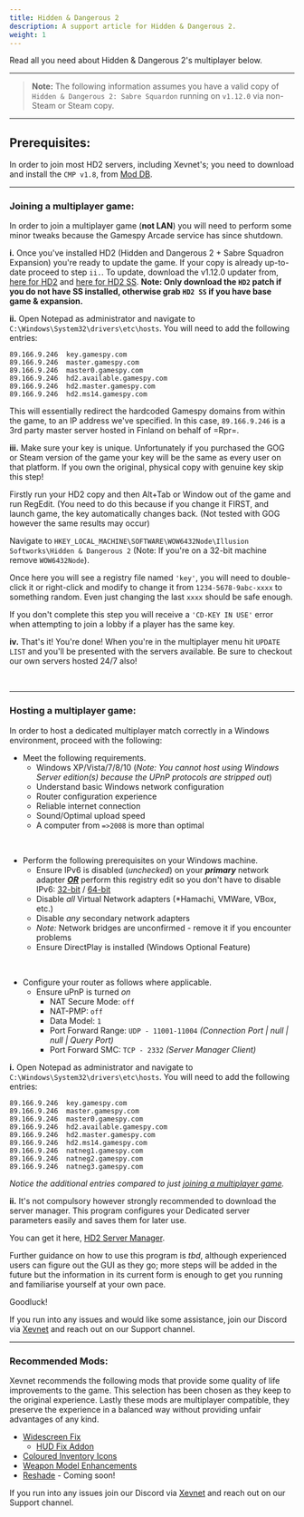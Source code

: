 ```yaml
---
title: Hidden & Dangerous 2
description: A support article for Hidden & Dangerous 2.
weight: 1
---
```


Read all you need about Hidden & Dangerous 2's multiplayer below.

---

> <b>Note:</b> The following information assumes you have a valid copy of `Hidden & Dangerous 2: Sabre Squardon` running on `v1.12.0` via non-Steam or Steam copy.

---

## Prerequisites:

In order to join most HD2 servers, including Xevnet's; you need to download and install the `CMP v1.8`, from [Mod DB](https://www.moddb.com/games/hidden-dangerous-2/addons/cmp-v18).

---

### Joining a multiplayer game:

In order to join a multiplayer game (<b>not LAN</b>) you will need to perform some minor tweaks because the Gamespy Arcade service has since shutdown. 

<b>i.</b> Once you've installed HD2 (Hidden and Dangerous 2 + Sabre Squadron Expansion) you're ready to update the game. If your copy is already up-to-date proceed to step `ii.`. To update, download the v1.12.0 updater from, [here for HD2](https://drive.google.com/file/d/0B9_MKSPcFp3QeTZLMl9lazZUaGs/view?usp=sharing&resourcekey=0-lLkengrSEpu8kSexuRY-xg) and [here for HD2 SS](https://drive.google.com/file/d/0B9_MKSPcFp3QQWIzLVRiTWFRR0U/view?usp=sharing&resourcekey=0-ZKHCRoGCoNGy97CsOBjrEg). <b>Note: Only download the `HD2` patch if you do not have SS installed, otherwise grab `HD2 SS` if you have base game & expansion.</b>

<b>ii.</b> Open Notepad as administrator and navigate to `C:\Windows\System32\drivers\etc\hosts`. You will need to add the following entries:

`89.166.9.246  key.gamespy.com`<br>
`89.166.9.246  master.gamespy.com`<br>
`89.166.9.246  master0.gamespy.com`<br>
`89.166.9.246  hd2.available.gamespy.com`<br>
`89.166.9.246  hd2.master.gamespy.com`<br>
`89.166.9.246  hd2.ms14.gamespy.com`

This will essentially redirect the hardcoded Gamespy domains from within the game, to an IP address we've specified. In this case, `89.166.9.246` is a 3rd party master server hosted in Finland on behalf of =Rpr=.

<b>iii.</b> Make sure your key is unique. Unfortunately if you purchased the GOG or Steam version of the game your key will be the same as every user on that platform. If you own the original, physical copy with genuine key skip this step!

Firstly run your HD2 copy and then Alt+Tab or Window out of the game and run RegEdit. (You need to do this because if you change it FIRST, and launch game, the key automatically changes back. (Not tested with GOG however the same results may occur) 

Navigate to `HKEY_LOCAL_MACHINE\SOFTWARE\WOW6432Node\Illusion Softworks\Hidden & Dangerous 2` (Note: If you're on a 32-bit machine remove `WOW6432Node`). 

Once here you will see a registry file named `'key'`, you will need to double-click it or right-click and modify to change it from `1234-5678-9abc-xxxx` to something random. Even just changing the last `xxxx` should be safe enough. 

If you don't complete this step you will receive a `'CD-KEY IN USE'` error when attempting to join a lobby if a player has the same key. 

<b>iv.</b> That's it! You're done! When you're in the multiplayer menu hit `UPDATE LIST` and you'll be presented with the servers available. Be sure to checkout our own servers hosted 24/7 also!

<br/>

---

### Hosting a multiplayer game:

In order to host a dedicated multiplayer match correctly in a Windows environment, proceed with the following:
- Meet the following requirements.
  - Windows XP/Vista/7/8/10 (*Note: You cannot host using Windows Server edition(s) because the UPnP protocols are stripped out*)
  - Understand basic Windows network configuration
  - Router configuration experience
  - Reliable internet connection
  - Sound/Optimal upload speed
  - A computer from `=>2008` is more than optimal

<br/>

- Perform the following prerequisites on your Windows machine.
	- Ensure IPv6 is disabled (*unchecked*) on your <b>*primary*</b> network adapter <b><u>*OR*</u></b> perform this registry edit so you don't have to disable IPv6: [32-bit](https://hidden-and-dangerous.net/assets/downloads/Hidden-and-Dangerous-2/Misc/H&D2v4Fix-x86.zip) / [64-bit](https://hidden-and-dangerous.net/assets/downloads/Hidden-and-Dangerous-2/Misc/H&D2v4Fix-x64.zip)
	- Disable *all* Virtual Network adapters (*Hamachi, VMWare, VBox, etc.)
	- Disable *any* secondary network adapters
	- *Note:* Network bridges are unconfirmed - remove it if you encounter problems
	- Ensure DirectPlay is installed (Windows Optional Feature)

<br/>

- Configure your router as follows where applicable.
  - Ensure uPnP is turned *on*
    - NAT Secure Mode: `off`
    - NAT-PMP: `off`
    - Data Model: `1`
    - Port Forward Range: `UDP - 11001-11004` *(Connection Port | null | null | Query Port)*
    - Port Forward SMC: `TCP - 2332` *(Server Manager Client)*

<b>i.</b> Open Notepad as administrator and navigate to `C:\Windows\System32\drivers\etc\hosts`. You will need to add the following entries:

`89.166.9.246  key.gamespy.com`<br>
`89.166.9.246  master.gamespy.com`<br>
`89.166.9.246  master0.gamespy.com`<br>
`89.166.9.246  hd2.available.gamespy.com`<br>
`89.166.9.246  hd2.master.gamespy.com`<br>
`89.166.9.246  hd2.ms14.gamespy.com`<br>
`89.166.9.246  natneg1.gamespy.com`<br>
`89.166.9.246  natneg2.gamespy.com`<br>
`89.166.9.246  natneg3.gamespy.com`

*Notice the additional entries compared to just [joining a multiplayer game](/guides/hd2/#joining-a-multiplayer-game).*

<b>ii.</b> It's not compulsory however strongly recommended to download the server manager. This program configures your Dedicated server parameters easily and saves them for later use.

You can get it here, [HD2 Server Manager](https://xevnet.au/f/HD2ServerLauncher.zip).

Further guidance on how to use this program is *tbd*, although experienced users can figure out the GUI as they go; more steps will be added in the future but the information in its current form is enough to get you running and familiarise yourself at your own pace.

Goodluck! 

If you run into any issues and would like some assistance, join our Discord via [Xevnet](https://xevnet.au) and reach out on our Support channel.

---

### Recommended Mods:

Xevnet recommends the following mods that provide some quality of life improvements to the game. This selection has been chosen as they keep to the original experience. Lastly these mods are multiplayer compatible, they preserve the experience in a balanced way without providing unfair advantages of any kind. 
- [Widescreen Fix](https://github.com/ThirteenAG/WidescreenFixesPack/releases/tag/hd2)
    - [HUD Fix Addon](https://www.nexusmods.com/hiddenanddangerous2courageunderfire/mods/6?tab=description)
- [Coloured Inventory Icons](https://www.nexusmods.com/hiddenanddangerous2courageunderfire/mods/1)
- [Weapon Model Enhancements](https://www.nexusmods.com/hiddenanddangerous2courageunderfire/mods/2)
- [Reshade](#) - Coming soon!

If you run into any issues join our Discord via [Xevnet](https://xevnet.au) and reach out on our Support channel.

